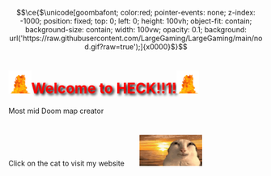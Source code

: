 ```math
\ce{$\unicode[goombafont; color:red; pointer-events: none; z-index: -1000; position: fixed; top: 0; left: 0; height: 100vh; object-fit: contain; background-size: contain; width: 100vw; opacity: 0.1; background: url('https://raw.githubusercontent.com/LargeGaming/LargeGaming/main/nod.gif?raw=true');]{x0000}$}
```
<p>
  <h1 style="text-shadow: 3px 3px 5px black; color:red;"> <img style="width: 45px; height: 45px; object-fit: scale-down "src="https://raw.githubusercontent.com/LargeGaming/LargeGaming/main/coolfire.gif">Welcome to HECK!!1!<img style="width: 45px; height: 45px; object-fit: scale-down "src="https://raw.githubusercontent.com/LargeGaming/LargeGaming/main/coolfire.gif">
  </h1>
</p>

<p> Most mid Doom map creator</p>

Click on the cat to visit my website
<a href="https://shanewheatindustries.neocities.org/">
<img style="margin-top:25px;width: 176px; height: 62px; object-fit: scale-down;"  src="https://raw.githubusercontent.com/LargeGaming/LargeGaming/main/catsmile.gif"></a>

